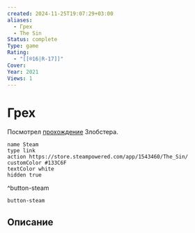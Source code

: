 ```yaml
---
created: 2024-11-25T19:07:29+03:00
aliases:
  - Грех
  - The Sin
Status: complete
Type: game
Rating:
  - "[[®️16|R-17]]"
Cover:
Year: 2021
Views: 1
---
```


# Грех

Посмотрел [прохождение](https://youtu.be/wjri48LV0C8?si=xRiknejtaZyRWOw6) Злобстера.


```button
name Steam
type link
action https://store.steampowered.com/app/1543460/The_Sin/
customColor #133C6F
textColor white
hidden true
```
^button-steam

`button-steam`


## Описание


